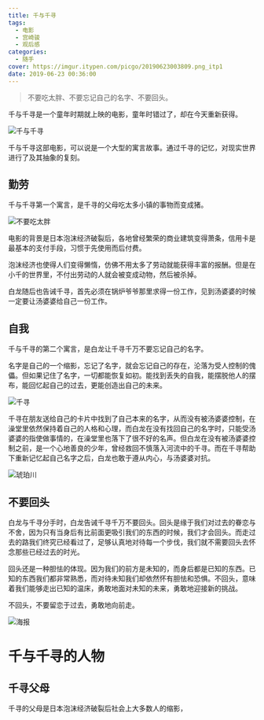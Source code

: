 ```yaml
---
title: 千与千寻
tags:
  - 电影
  - 宫崎骏
  - 观后感
categories:
  - 随手
cover: https://imgur.itypen.com/picgo/20190623003809.png_itp1
date: 2019-06-23 00:36:00
---
```


> 不要吃太胖、不要忘记自己的名字、不要回头。

千与千寻是一个童年时期就上映的电影，童年时错过了，却在今天重新获得。

![千与千寻](https://imgur.itypen.com/picgo/20190622225227.png)

千与千寻这部电影，可以说是一个大型的寓言故事。通过千寻的记忆，对现实世界进行了及其抽象的复刻。

## 勤劳

千与千寻第一个寓言，是千寻的父母吃太多小镇的事物而变成猪。

![不要吃太胖](https://imgur.itypen.com/picgo/20190622235730.png)

电影的背景是日本泡沫经济破裂后，各地曾经繁荣的商业建筑变得萧条，信用卡是最基本的支付手段，习惯于先使用而后付费。

泡沫经济也使得人们变得懒惰，仿佛不用太多了劳动就能获得丰富的报酬。但是在小千的世界里，不付出劳动的人就会被变成动物，然后被杀掉。

白龙随后也告诫千寻，首先必须在锅炉爷爷那里求得一份工作，见到汤婆婆的时候一定要让汤婆婆给自己一份工作。

## 自我

千与千寻的第二个寓言，是白龙让千寻千万不要忘记自己的名字。

名字是自己的一个缩影，忘记了名字，就会忘记自己的存在，沦落为受人控制的傀儡。但如果记住了名字，一切都能恢复如初。能找到丢失的自我，能摆脱他人的摆布，能回忆起自己的过去，更能创造出自己的未来。

![千寻](https://imgur.itypen.com/picgo/20190623000255.png)

千寻在朋友送给自己的卡片中找到了自己本来的名字，从而没有被汤婆婆控制，在澡堂里依然保持着自己的人格和心理，而白龙在没有找回自己的名字时，只能受汤婆婆的指使做事情的，在澡堂里也落下了很不好的名声。但白龙在没有被汤婆婆控制之前，是一个心地善良的少年，曾经救回不慎落入河流中的千寻。而在千寻帮助下重新记忆起自己名字之后，白龙也敢于遵从内心，与汤婆婆对抗。

![琥珀川](https://imgur.itypen.com/picgo/20190623000714.png)

## 不要回头

白龙与千寻分手时，白龙告诫千寻千万不要回头。回头是缘于我们对过去的眷恋与不舍，因为只有当身后有比前面更吸引我们的东西的时候，我们才会回头。而走过去的路我们终究已经看过了，足够认真地对待每一个步伐，我们就不需要回头去怀念那些已经过去的时光。

回头还是一种胆怯的体现。因为我们的前方是未知的，而身后都是已知的东西。已知的东西我们都非常熟悉，而对待未知我们却依然怀有胆怯和恐惧。不回头，意味着我们能够走出已知的温床，勇敢地面对未知的未来，勇敢地迎接新的挑战。

不回头，不要留恋于过去，勇敢地向前走。

![海报](https://imgur.itypen.com/picgo/20190623000220.png)

# 千与千寻的人物

## 千寻父母

千寻的父母是日本泡沫经济破裂后社会上大多数人的缩影，